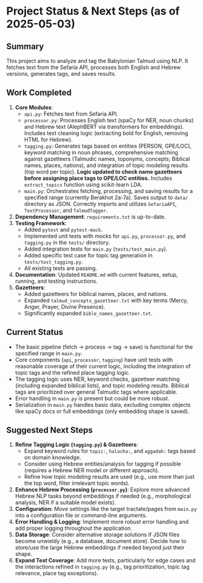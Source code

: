 # Project Status & Next Steps (as of 2025-05-03)

## Summary

This project aims to analyze and tag the Babylonian Talmud using NLP. It fetches text from the Sefaria API, processes both English and Hebrew versions, generates tags, and saves results.

## Work Completed

1.  **Core Modules**:
    *   `api.py`: Fetches text from Sefaria API.
    *   `processor.py`: Processes English text (spaCy for NER, noun chunks) and Hebrew text (AlephBERT via transformers for embeddings). Includes text cleaning logic (extracting bold for English, removing HTML for Hebrew).
    *   `tagging.py`: Generates tags based on entities (PERSON, GPE/LOC), keyword matching in noun phrases, comprehensive matching against gazetteers (Talmudic names, toponyms, concepts; Biblical names, places, nations), and integration of topic modeling results (top word per topic). **Logic updated to check name gazetteers before assigning place tags to GPE/LOC entities.** Includes `extract_topics` function using scikit-learn LDA.
    *   `main.py`: Orchestrates fetching, processing, and saving results for a specified range (currently Berakhot 2a-7a). Saves output to `data/` directory as JSON. Correctly imports and utilizes `SefariaAPI`, `TextProcessor`, and `TalmudTagger`.
2.  **Dependency Management**: `requirements.txt` is up-to-date.
3.  **Testing Framework**:
    *   Added `pytest` and `pytest-mock`.
    *   Implemented unit tests with mocks for `api.py`, `processor.py`, and `tagging.py` in the `tests/` directory.
    *   Added integration tests for `main.py` (`tests/test_main.py`).
    *   Added specific test case for topic tag generation in `tests/test_tagging.py`.
    *   All existing tests are passing.
4.  **Documentation**: Updated `README.md` with current features, setup, running, and testing instructions.
5.  **Gazetteers**:
    *   Added gazetteers for biblical names, places, and nations.
    *   Expanded `talmud_concepts_gazetteer.txt` with key terms (Mercy, Anger, Prayer, Divine Presence).
    *   Significantly expanded `bible_names_gazetteer.txt`.

## Current Status

*   The basic pipeline (fetch -> process -> tag -> save) is functional for the specified range in `main.py`.
*   Core components (`api`, `processor`, `tagging`) have unit tests with reasonable coverage of their current logic, including the integration of topic tags and the refined place tagging logic.
*   The tagging logic uses NER, keyword checks, gazetteer matching (including expanded biblical lists), and topic modeling results. Biblical tags are prioritized over general Talmudic tags where applicable.
*   Error handling in `main.py` is present but could be more robust.
*   Serialization in `main.py` handles basic data, excluding complex objects like spaCy docs or full embeddings (only embedding shape is saved).

## Suggested Next Steps

1.  **Refine Tagging Logic (`tagging.py`) & Gazetteers**:
    *   Expand keyword rules for `topic:`, `halacha:`, and `aggadah:` tags based on domain knowledge.
    *   Consider using Hebrew entities/analysis for tagging if possible (requires a Hebrew NER model or different approach).
    *   Refine how topic modeling results are used (e.g., use more than just the top word, filter irrelevant topic words).
2.  **Enhance Hebrew Processing (`processor.py`)**: Explore more advanced Hebrew NLP tasks beyond embeddings if needed (e.g., morphological analysis, NER if a suitable model exists).
3.  **Configuration**: Move settings like the target tractate/pages from `main.py` into a configuration file or command-line arguments.
4.  **Error Handling & Logging**: Implement more robust error handling and add proper logging throughout the application.
5.  **Data Storage**: Consider alternative storage solutions if JSON files become unwieldy (e.g., a database, document store). Decide how to store/use the large Hebrew embeddings if needed beyond just their shape.
6.  **Expand Test Coverage**: Add more tests, particularly for edge cases and the interactions refined in `tagging.py` (e.g., tag prioritization, topic tag relevance, place tag exceptions).
